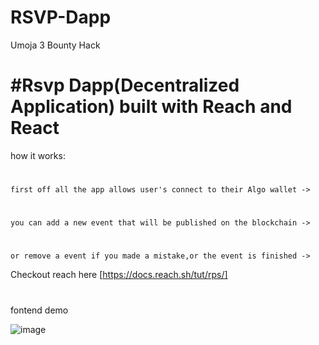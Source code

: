 # RSVP-Dapp
Umoja 3 Bounty Hack


# #Rsvp Dapp(Decentralized Application) built with Reach and React

how it works:
#
`first off all the app allows user's connect to their Algo wallet ->`
#
`you can add a new event that will be published on the blockchain ->`
#
`or remove a event if you made a mistake,or the event is finished ->`

Checkout reach here [https://docs.reach.sh/tut/rps/]

#

fontend demo

![image](https://user-images.githubusercontent.com/84284739/185916157-cb99e94b-8f0b-4f40-8ce1-55d1a0f0b114.png)
